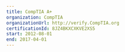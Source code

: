 ```yaml
---
title: CompTIA A+
organization: CompTIA
organizationUrl: http://verify.CompTIA.org
certificationId: 8JZ4BKXCXKVE2XS5
start: 2012-08-01
end: 2017-04-01
---
```

